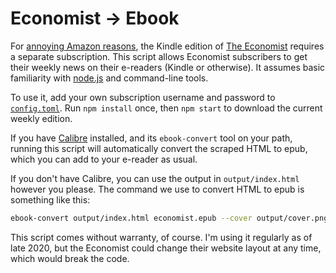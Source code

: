 # Economist → Ebook

For [annoying Amazon reasons](https://www.quora.com/Why-dont-Kindle-subscriptions-to-The-Economist-include-online-access), the Kindle edition of [The Economist](https://www.economist.com/) requires a separate subscription. This script allows Economist subscribers to get their weekly news on their e-readers (Kindle or otherwise). It assumes basic familiarity with [node.js](https://nodejs.org/en/) and command-line tools.

To use it, add your own subscription username and password to [`config.toml`](config.toml). Run `npm install` once, then `npm start` to download the current weekly edition.

If you have [Calibre](https://calibre-ebook.com/) installed, and its `ebook-convert` tool on your path, running this script will automatically convert the scraped HTML to epub, which you can add to your e-reader as usual.

If you don't have Calibre, you can use the output in `output/index.html` however you please. The command we use to convert HTML to epub is something like this:

```bash
ebook-convert output/index.html economist.epub --cover output/cover.png --page-breaks-before / --change-justification justify --authors "The Economist" --title "The Economist"
```

This script comes without warranty, of course. I'm using it regularly as of late 2020, but the Economist could change their website layout at any time, which would break the code.
